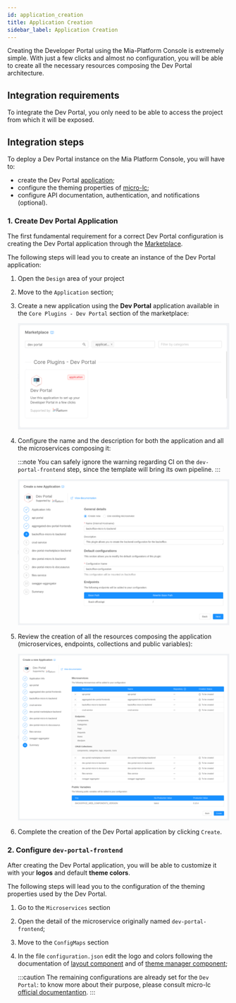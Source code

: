 ```yaml
---
id: application_creation
title: Application Creation
sidebar_label: Application Creation
---
```


Creating the Developer Portal using the Mia-Platform Console is extremely simple. With just a few clicks and almost no configuration, you will be able to create all the necessary resources composing the Dev Portal architecture.

## Integration requirements

To integrate the Dev Portal, you only need to be able to access the project from which it will be exposed.

## Integration steps

To deploy a Dev Portal instance on the Mia Platform Console, you will have to:
- create the Dev Portal [application](/runtime-components/applications/mia_applications.md);
- configure the theming properties of [micro-lc](https://microlc.io/);
- configure API documentation, authentication, and notifications (optional).

### 1. Create Dev Portal Application 

The first fundamental requirement for a correct Dev Portal configuration is creating the Dev Portal application through the [Marketplace](/runtime-components/overview_marketplace.md).

The following steps will lead you to create an instance of the Dev Portal application:

1. Open the `Design` area of your project
2. Move to the `Application` section;
3. Create a new application using the **Dev Portal** application available in the `Core Plugins - Dev Portal` section of the marketplace:

   ![Dev Portal Application](./img/dev_portal_application.png)

4. Configure the name and the description for both the application and all the microservices composing it:

   :::note
   You can safely ignore the warning regarding CI on the `dev-portal-frontend` step, since the template will bring its own pipeline.
   :::

   ![Dev Portal Application Creation](./img/dev_portal_application_creation.png)

5. Review the creation of all the resources composing the application (microservices, endpoints, collections and public variables):

   ![Dev Portal Application Summary](./img/dev_portal_application_summary.png)

6. Complete the creation of the Dev Portal application by clicking `Create`.

### 2. Configure `dev-portal-frontend`

After creating the Dev Portal application, you will be able to customize it with your **logos** and default **theme colors**. 

The following steps will lead you to the configuration of the theming properties used by the Dev Portal.

1. Go to the `Microservices` section 
2. Open the detail of the microservice originally named `dev-portal-frontend`;
3. Move to the `ConfigMaps` section
4. In the file `configuration.json` edit the logo and colors following the documentation of [layout component](/products/microfrontend-composer/back-kit/60_components/390_layout.md) and of [theme manager component](/products/microfrontend-composer/back-kit/60_components/30_antd_theme_manager.md);
   
   :::caution
   The remaining configurations are already set for the `Dev Portal`: to know more about their purpose, please consult micro-lc [official documentantion](https://microlc.io/). 
   :::
